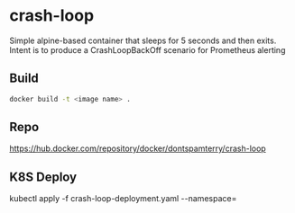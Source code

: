 # crash-loop
Simple alpine-based container that sleeps for 5 seconds and then exits. Intent is to produce a CrashLoopBackOff scenario for Prometheus alerting

## Build
```bash
docker build -t <image name> .
```

## Repo
https://hub.docker.com/repository/docker/dontspamterry/crash-loop

## K8S Deploy
kubectl apply -f crash-loop-deployment.yaml --namespace=<namespace>
